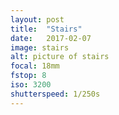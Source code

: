 ```yaml
---
layout: post
title:  "Stairs"
date:   2017-02-07
image: stairs
alt: picture of stairs
focal: 18mm
fstop: 8
iso: 3200
shutterspeed: 1/250s
---
```



